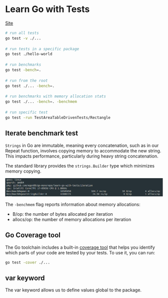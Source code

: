 # Learn Go with Tests

[Site](https://quii.gitbook.io/learn-go-with-tests)

```bash
# run all tests
go test -v ./...

# run tests in a specific package
go test ./hello-world

# run benchmarks
go test -bench=.

# run from the root
go test ./... -bench=.

# run benchmarks with memory allocation stats
go test ./... -bench=. -benchmem

# run specific test
go test -run TestAreaTableDrivenTests/Rectangle
```

## Iterate benchmark test
`Strings` in Go are immutable, meaning every concatenation, such as in our Repeat function, involves copying memory to accommodate the new string. This impacts performance, particularly during heavy string concatenation.

The standard library provides the `strings.Builder` type which minimizes memory copying.

![Benchmark Test Image](resources/iteration-benchmark.png)

The `-benchmem` flag reports information about memory allocations:
- B/op: the number of bytes allocated per iteration
- allocs/op: the number of memory allocations per iteration

## Go Coverage tool
The Go toolchain includes a built-in [coverage tool](https://go.dev/blog/cover) that helps you identify which parts of your code are tested by your tests. To use it, you can run:

```bash
go test -cover ./...
```

## var keyword
The var keyword allows us to define values global to the package.

